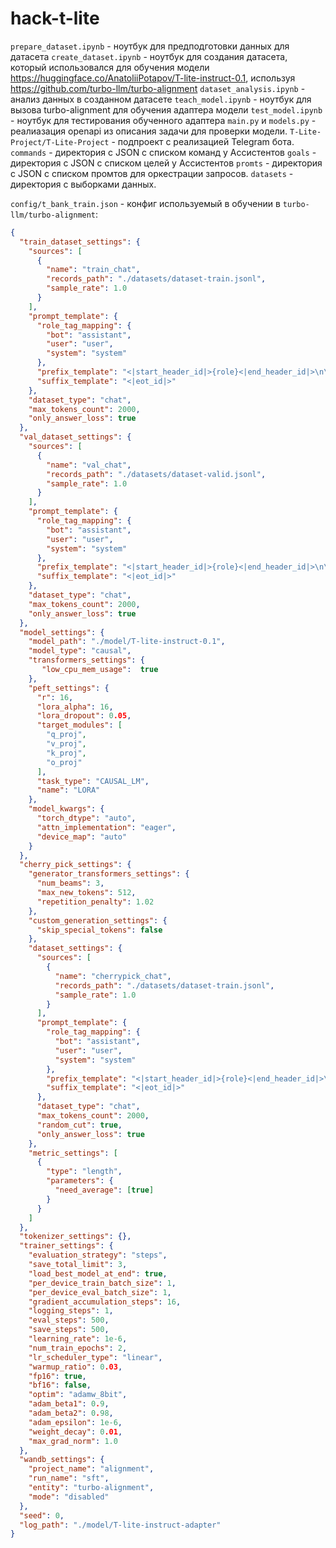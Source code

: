 # hack-t-lite

`prepare_dataset.ipynb` - ноутбук для предподготовки данных для датасета
`create_dataset.ipynb` - ноутбук для создания датасета, который использовался для обучения модели https://huggingface.co/AnatoliiPotapov/T-lite-instruct-0.1, используя https://github.com/turbo-llm/turbo-alignment
`dataset_analysis.ipynb` - анализ данных в созданном датасете
`teach_model.ipynb` - ноутбук для вызова turbo-alignment для обучения адаптера модели
`test_model.ipynb` - ноутбук для тестирования обученного адаптера 
`main.py` и `models.py` - реалиазация openapi из описания задачи для проверки модели.
`T-Lite-Project/T-Lite-Project` - подпроект с реализацией Telegram бота.
`commands` - директория с JSON c списком команд у Ассистентов
`goals` - директория с JSON c списком целей у Ассистентов
`promts` - директория с JSON c списком промтов для оркестрации запросов.
`datasets` - директория с выборками данных.

`config/t_bank_train.json` - конфиг используемый в обучении в `turbo-llm/turbo-alignment`:
```json
{
  "train_dataset_settings": {
    "sources": [
      {
        "name": "train_chat",
        "records_path": "./datasets/dataset-train.jsonl",
        "sample_rate": 1.0
      }
    ],
    "prompt_template": {
      "role_tag_mapping": {
        "bot": "assistant",
        "user": "user",
        "system": "system"
      },
      "prefix_template": "<|start_header_id|>{role}<|end_header_id|>\n\n",
      "suffix_template": "<|eot_id|>"
    },
    "dataset_type": "chat",
    "max_tokens_count": 2000,
    "only_answer_loss": true
  },
  "val_dataset_settings": {
    "sources": [
      {
        "name": "val_chat",
        "records_path": "./datasets/dataset-valid.jsonl",
        "sample_rate": 1.0
      }
    ],
    "prompt_template": {
      "role_tag_mapping": {
        "bot": "assistant",
        "user": "user",
        "system": "system"
      },
      "prefix_template": "<|start_header_id|>{role}<|end_header_id|>\n\n",
      "suffix_template": "<|eot_id|>"
    },
    "dataset_type": "chat",
    "max_tokens_count": 2000,
    "only_answer_loss": true
  },
  "model_settings": {
    "model_path": "./model/T-lite-instruct-0.1",
    "model_type": "causal",
    "transformers_settings": {
       "low_cpu_mem_usage":  true
    },
    "peft_settings": {
      "r": 16,
      "lora_alpha": 16,
      "lora_dropout": 0.05,
      "target_modules": [
        "q_proj",
        "v_proj",
        "k_proj",
        "o_proj"
      ],
      "task_type": "CAUSAL_LM",
      "name": "LORA"
    },
    "model_kwargs": {
      "torch_dtype": "auto",
      "attn_implementation": "eager",
      "device_map": "auto"
    }
  },
  "cherry_pick_settings": {
    "generator_transformers_settings": {
      "num_beams": 3,
      "max_new_tokens": 512,
      "repetition_penalty": 1.02
    },
    "custom_generation_settings": {
      "skip_special_tokens": false
    },
    "dataset_settings": {
      "sources": [
        {
          "name": "cherrypick_chat",
          "records_path": "./datasets/dataset-train.jsonl",
          "sample_rate": 1.0
        }
      ],
      "prompt_template": {
        "role_tag_mapping": {
          "bot": "assistant",
          "user": "user",
          "system": "system"
        },
        "prefix_template": "<|start_header_id|>{role}<|end_header_id|>\n\n",
        "suffix_template": "<|eot_id|>"
      },
      "dataset_type": "chat",
      "max_tokens_count": 2000,
      "random_cut": true,
      "only_answer_loss": true
    },
    "metric_settings": [
      {
        "type": "length",
        "parameters": {
          "need_average": [true]
        }
      }
    ]
  },
  "tokenizer_settings": {},
  "trainer_settings": {
    "evaluation_strategy": "steps",
    "save_total_limit": 3,
    "load_best_model_at_end": true,
    "per_device_train_batch_size": 1,
    "per_device_eval_batch_size": 1,
    "gradient_accumulation_steps": 16,
    "logging_steps": 1,
    "eval_steps": 500,
    "save_steps": 500,
    "learning_rate": 1e-6,
    "num_train_epochs": 2,
    "lr_scheduler_type": "linear",
    "warmup_ratio": 0.03,
    "fp16": true,
    "bf16": false,
    "optim": "adamw_8bit",
    "adam_beta1": 0.9,
    "adam_beta2": 0.98,
    "adam_epsilon": 1e-6,
    "weight_decay": 0.01,
    "max_grad_norm": 1.0
  },
  "wandb_settings": {
    "project_name": "alignment",
    "run_name": "sft",
    "entity": "turbo-alignment",
    "mode": "disabled"
  },
  "seed": 0,
  "log_path": "./model/T-lite-instruct-adapter"
}
```
